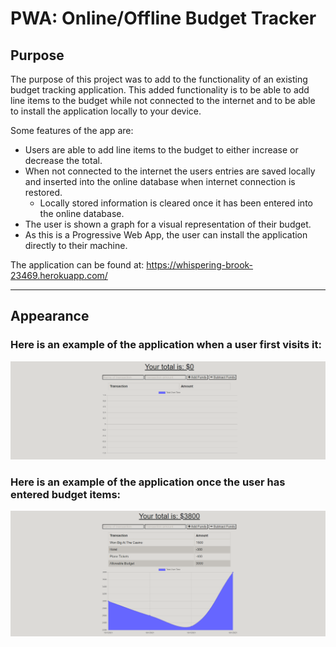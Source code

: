 # PWA: Online/Offline Budget Tracker

## Purpose

The purpose of this project was to add to the functionality of an existing budget tracking application. This added functionality is to be able to add line items to the budget while not connected to the internet and to be able to install the application locally to your device. 

Some features of the app are:

- Users are able to add line items to the budget to either increase or decrease the total. 
- When not connected to the internet the users entries are saved locally and inserted into the online database when internet connection is restored. 
  - Locally stored information is cleared once it has been entered into the online database. 
- The user is shown a graph for a visual representation of their budget. 
- As this is a Progressive Web App, the user can install the application directly to their machine. 

The application can be found at: https://whispering-brook-23469.herokuapp.com/

---

## Appearance

### Here is an example of the application when a user first visits it:

![Application image](./public/assets/images/InitialLoadImage.png)

### Here is an example of the application once the user has entered budget items:

![Application image](./public/assets/images/FilledOutImage.png)